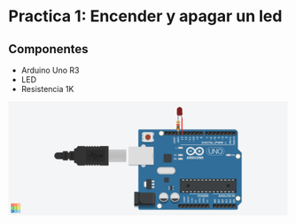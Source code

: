 # Practica 1: Encender y apagar un led

## Componentes

* Arduino Uno R3
* LED
* Resistencia 1K

![esquema tinkercad](pr1.png)

